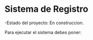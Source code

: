 <h1> Sistema de Registro </h1>

-Estado del proyecto: En construccion.


Para ejecutar el sistema debes poner:
```npm install react´´´
